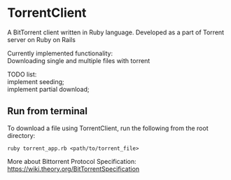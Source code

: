 TorrentClient
=============

A BitTorrent client written in Ruby language. Developed as a part of Torrent server on Ruby on Rails

Currently implemented functionality:<br>
Downloading single and multiple files with torrent

TODO list:<br>
implement seeding;<br>
implement partial download;

Run from terminal
----
To download a file using TorrentClient, run the following from the root directory:

```
ruby torrent_app.rb <path/to/torrent_file> 
```
More about Bittorrent Protocol Specification:
https://wiki.theory.org/BitTorrentSpecification